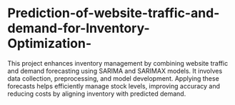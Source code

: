 # Prediction-of-website-traffic-and-demand-for-Inventory-Optimization-
This project enhances inventory management by combining website traffic and demand forecasting using SARIMA and SARIMAX models. It involves data collection, preprocessing, and model development. Applying these forecasts helps efficiently manage stock levels, improving accuracy and reducing costs by aligning inventory with predicted demand.
